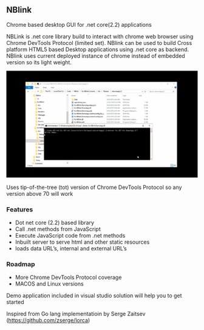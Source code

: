 ## NBlink
Chrome based desktop GUI for .net core(2.2) applications

NBLink is .net core library build to interact with chrome web browser using Chrome DevTools Protocol (limited set). NBlink can be used to build Cross platform HTML5 based Desktop applications using .net core as backend. NBlink uses current deployed instance of chrome instead of embedded version so its light weight.

<p align="center"><img src="Assets/nblinkdemo.gif" /></p>


Uses tip-of-the-tree (tot) version of Chrome DevTools Protocol so any version above 70 will work 

### Features
- Dot net core (2.2) based library 
- Call .net methods from JavaScript
- Execute JavaScript code from .net methods   
- Inbuilt server to serve html and other static resources
- loads data URL’s, internal and external URL’s

### Roadmap
- More Chrome DevTools Protocol coverage 
- MACOS and Linux versions

Demo application included in visual studio solution will help you to get started


Inspired from Go lang implementatioin by Serge Zaitsev (https://github.com/zserge/lorca)